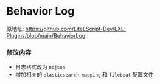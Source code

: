 # Behavior Log

原地址: https://github.com/LiteLScript-Dev/LXL-Plugins/blob/main/BehaviorLog

### 修改内容

- 日志格式改为 `ndjson`
- 增加相关的 `elasticsearch mapping` 和 `filebeat` 配置文件
